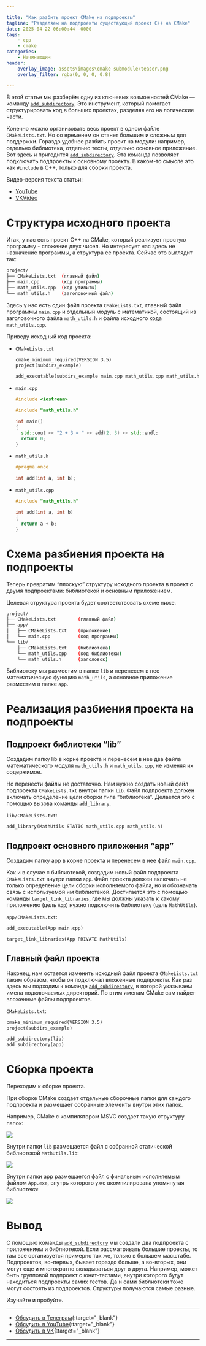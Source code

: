 ```yaml
---

title: "Как разбить проект CMake на подпроекты"
tagline: "Разделяем на подпроекты существующий проект C++ на CMake"
date: 2025-04-22 06:00:44 -0000
tags:
    - cpp
    - cmake
categories:
    - Начинающим
header:
    overlay_image: assets\images\cmake-submodule\teaser.png
    overlay_filter: rgba(0, 0, 0, 0.8)

---
```


В этой статье мы разберём одну из ключевых возможностей CMake — команду [`add_subdirectory`](https://cmake.org/cmake/help/latest/command/add_subdirectory.html). Это инструмент, который помогает структурировать код в больших проектах, разделяя его на логические части.

Конечно можно организовать весь проект в одном файле `CMakeLists.txt`. Но со временем он станет большим и сложным для поддержки. Гораздо удобнее разбить проект на модули: например, отдельно библиотека, отдельно тесты, отдельно основное приложение. Вот здесь и пригодится [`add_subdirectory`](https://cmake.org/cmake/help/latest/command/add_subdirectory.html). Эта команда позволяет подключать подпроекты к основному проекту. В каком-то смысле это как `#include` в C++, только для сборки проекта.

Видео-версия текста статьи: 
- <i class="fab fa-youtube" aria-hidden="true"></i> [YouTube](https://youtu.be/icdzH7QqQW0)
- <i class="fab fa-vk" aria-hidden="true"></i>[VKVideo](https://vk.com/video-228420545_456239024)

# Структура исходного проекта

Итак, у нас есть проект C++ на CMake, который реализует простую программу - сложение двух чисел. Но интересует нас здесь не назначение программы, а структура ее проекта. Сейчас это выглядит так:

```bash
project/  
├── CMakeLists.txt  (главный файл)  
├── main.cpp        (код программы)  
├── math_utils.cpp  (код утилиты)  
└── math_utils.h    (заголовочный файл)
```

Здесь у нас есть один файл проекта `CMakeLists.txt`, главный файл программы `main.cpp` и отдельный модуль с математикой, состоящий из заголовочного файла `math_utils.h` и файла исходного кода `math_utils.cpp`.

Приведу исходный код проекта:

* `CMakeLists.txt`
    
    ```makefile
    cmake_minimum_required(VERSION 3.5)
    project(subdirs_example)
    
    add_executable(subdirs_example main.cpp math_utils.cpp math_utils.h)
    ```
    
* `main.cpp`
    
    ```cpp
    #include <iostream>
    
    #include "math_utils.h"
    
    int main() 
    {
      std::cout << "2 + 3 = " << add(2, 3) << std::endl;
      return 0;
    }
    ```
    
* `math_utils.h`
    
    ```cpp
    #pragma once
    
    int add(int a, int b);
    ```
    
* `math_utils.cpp`
    
    ```cpp
    #include "math_utils.h"
    
    int add(int a, int b)
    {
      return a + b;
    }
    ```
    

# Схема разбиения проекта на подпроекты

Теперь превратим “плоскую” структуру исходного проекта в проект с двумя подпроектами: библиотекой и основным приложением.

Целевая структура проекта будет соответствовать схеме ниже.

```bash
project/  
├── CMakeLists.txt        (главный файл)  
├── app/  
│   ├── CMakeLists.txt    (приложение)  
│   └── main.cpp          (код программы)  
└── lib/  
    ├── CMakeLists.txt    (библиотека)  
    └── math_utils.cpp    (код библиотеки)  
    └── math_utils.h      (заголовок)
```

Библиотеку мы разместим в папке `lib` и перенесем в нее математическую функцию `math_utils`, а основное приложение разместим в папке `app`.

# Реализация разбиения проекта на подпроекты

## Подпроект библиотеки “lib”

Создадим папку lib в корне проекта и перенесем в нее два файла математического модуля `math_utils.h` и `math_utils.cpp`, не изменяя их содержимое.

Но перенести файлы не достаточно. Нам нужно создать новый файл подпроекта `CMakeLists.txt` внутри папки `lib`. Файл подпроекта должен включать определение цели сборки типа “библиотека”. Делается это с помощью вызова команды [`add_library`](https://cmake.org/cmake/help/latest/command/add_library.html).

`lib/CMakeLists.txt`:

```makefile
add_library(MathUtils STATIC math_utils.cpp math_utils.h)
```

## Подпроект основного приложения “app”

Создадим папку app в корне проекта и перенесем в нее файл `main.cpp`.

Как и в случае с библиотекой, создадим новый файл подпроекта `CMakeLists.txt` внутри папки `app`. Файл проекта должен включать не только определение цели сборки исполняемого файла, но и обозначать связь с используемой им библиотекой. Достигается это с помощью команды [`target_link_libraries`](https://cmake.org/cmake/help/latest/command/target_link_libraries.html), где мы должны указать к какому приложению (цель `App`) нужно подключить библиотеку (цель `MathUtils`).

`app/CMakeLists.txt`:

```makefile
add_executable(App main.cpp)

target_link_libraries(App PRIVATE MathUtils)
```

## Главный файл проекта

Наконец, нам остается изменить исходный файл проекта `CMakeLists.txt` таким образом, чтобы он подключал вложенные подпроекты. Как раз здесь мы подходим к команде [`add_subdirectory`](https://cmake.org/cmake/help/latest/command/add_subdirectory.html), в которой указываем имена подключаемых директорий. По этим именам CMake сам найдет вложенные файлы подпроектов.

`CMakeLists.txt`:

```makefile
cmake_minimum_required(VERSION 3.5)
project(subdirs_example)

add_subdirectory(lib)
add_subdirectory(app)
```

# Сборка проекта

Переходим к сборке проекта.

При сборке CMake создает отдельные сборочные папки для каждого подпроекта и размещает собранные элементы внутри этих папок.

Например, CMake с компилятором MSVC создает такую структуру папок:

![](/assets/images/cmake-submodule/5d0a38bf-6ac8-4eab-bddc-cd8eac11fd4a.png)

Внутри папки `lib` размещается файл с собранной статической библиотекой `MathUtils.lib`:

![](/assets/images/cmake-submodule/38bef119-20de-427a-890e-11c8316eef13.png)

Внутри папки app размещается файл с финальным исполняемым файлом `App.exe`, внутрь которого уже вкомпилирована упомянутая библиотека:

![](/assets/images/cmake-submodule/856495c1-84e6-4bb7-88e1-de5ac6d4785b.png)

# Вывод

С помощью команды [`add_subdirectory`](https://cmake.org/cmake/help/latest/command/add_subdirectory.html) мы создали два подпроекта с приложением и библиотекой. Если рассматривать большие проекты, то там все организуется примерно так же, только в большем масштабе. Подпроектов, во-первых, бывает гораздо больше, а во-вторых, они могут еще и многократно вкладываться друг в друга. Например, может быть групповой подпроект с юнит-тестами, внутри которого будут находиться подпроекты самих тестов. Да и сами библиотеки тоже могут состоять из подпроектов. Структуры получаются самые разные.

Изучайте и пробуйте.

---

- <i class="fab fa-telegram" aria-hidden="true"></i> [Обсудить в Телеграм](https://t.me/mediocre_developer/275){:target="_blank"}
- <i class="fab fa-youtube" aria-hidden="true"></i> [Обсудить в YouTube](https://youtu.be/icdzH7QqQW0){:target="_blank"}
- <i class="fab fa-vk" aria-hidden="true"></i>[Обсудить в VK](https://vk.com/video-228420545_456239024){:target="_blank"}

---
